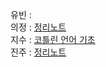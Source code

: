 유빈 :      
의정 : [정리노트](https://weak-meteoroid-883.notion.site/Kotlin-Study-1-e2d57e21c670481cbdd575641dabbc22)     
지수 : [코틀린 언어 기초](https://www.notion.so/1e942068b45f4274a63224f60c51bfcc)   
진주 : [정리노트](https://www.notion.so/2-64258d69456349528604e3ea4ddf08e2)
